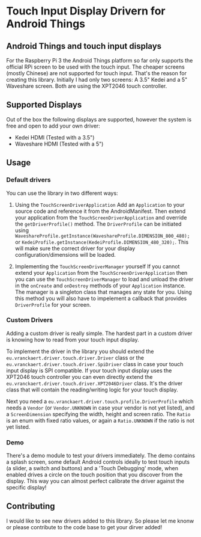 # Touch Input Display Drivern for Android Things
## Android Things and touch input displays
For the Raspberry Pi 3 the Android Things platform so far only supports the official RPi screen to be used with the touch input.
The cheaper screens (mostly Chinese) are not supported for touch input. That's the reason for creating this library. Initially I had only two screens: A 3.5" Kedei and a 5" Waveshare screen. Both are using the XPT2046 touch controller.
## Supported Displays
Out of the box the following displays are supported, however the system is free and open to add your own driver:
* Kedei HDMI (Tested with a 3.5")
* Waveshare HDMI (Tested with a 5")
## Usage
### Default drivers
You can use the library in two different ways:

1. Using the `TouchScreenDriverApplication`
Add an `Application` to your source code and reference it from the AndroidManifest. Then extend your application from the `TouchScreenDriverApplication` and override the `getDriverProfile()` method.
The `DriverProfile` can be initiated using `WaveshareProfile.getInstance(WaveshareProfile.DIMENSION_800_480);` or `KedeiProfile.getInstance(KedeiProfile.DIMENSION_480_320);`. This will make sure the correct driver for your display configuration/dimensions will be loaded.

2. Implementing the `TouchScreenDriverManager` yourself
If you cannot extend your `Application` from the `TouchScreenDriverApplication` then you can use the `TouchScreenDriverManager` to load and unload the driver in the `onCreate` and `onDestroy` methods of your `Application` instance. The manager is a singleton class that manages any state for you. Using this method you will also have to impelement a callback that provides `DriverProfile` for your screen.

### Custom Drivers
Adding a custom driver is really simple. The hardest part in a custom driver is knowing how to read from your touch input display.

To implement the driver in the library you should extend the `eu.vranckaert.driver.touch.driver.Driver` class or the `eu.vranckaert.driver.touch.driver.SpiDriver` class in case your touch input display is SPI compatible. If your touch input display uses the XPT2046 touch controller you can even directly extend the `eu.vranckaert.driver.touch.driver.XPT2046Driver` class. It's the driver class that will contain the reading/writing logic for your touch display.

Next you need a `eu.vranckaert.driver.touch.profile.DriverProfile` which needs a `Vendor` (or `Vendor.UNKNOWN` in case your vendor is not yet listed), and a `ScreenDimension` specifying the width, height and screen ratio. The `Ratio` is an enum with fixed ratio values, or again a `Ratio.UNKNOWN` if the ratio is not yet listed.

### Demo
There's a demo module to test your drivers immediately. The demo contains a splash screen, some default Android controls ideally to test touch inputs (a slider, a switch and buttons) and a 'Touch Debugging' mode, when enabled drives a circle on the touch position that you discover from the display. This way you can almost perfect calibrate the driver against the specific display!

## Contributing
I would like to see new drivers added to this library. So please let me knonw or please contribute to the code base to get your dirver added!
